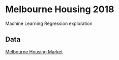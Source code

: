 # Melbourne Housing 2018
Machine Learning Regression exploration

## Data
[Melbourne Housing Market](https://www.kaggle.com/anthonypino/melbourne-housing-market)
